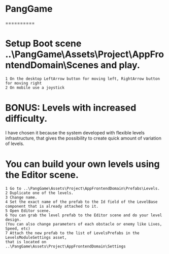 # PangGame
==========

# Setup Boot scene ..\PangGame\Assets\Project\AppFrontendDomain\Scenes and play.
	1 On the desktop LeftArrow button for moving left, RightArrow button for moving right
	2 On mobile use a joystick

# BONUS: Levels with increased difficulty. 
I have chosen it because the system developed with flexible levels infrastructure, 
that gives the possibility to create quick amount of variation of levels.

# You can build your own levels using the Editor scene.
	
	1 Go to ..\PangGame\Assets\Project\AppFrontendDomain\Prefabs\Levels.
	2 Duplicate one of the levels.
	3 Change name.
	4 Set the exact name of the prefab to the Id field of the LevelBase component that is already attached to it.
	5 Open Editor scene.
	6 You can grab the level prefab to the Editor scene and do your level design. 
 	(You can also change parameters of each obstacle or enemy like Lives, Speed, etc)
	7 Attach the new prefab to the list of LevelsPrefabs in the LevelsModuleSettings asset, 
 	that is located on ..\PangGame\Assets\Project\AppFrontendDomain\Settings
